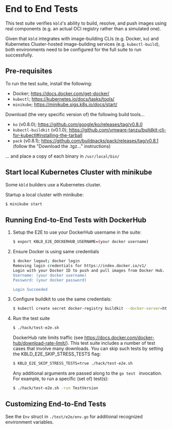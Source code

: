 # End to End Tests

This test suite verifies `kbld`'s ability to build, resolve, and push images using real components (e.g. an actual OCI registry rather than a simulated one).

Given that `kbld` integrates with image-building CLIs (e.g. Docker, `ko`) and Kubernetes Cluster-hosted image-building services (e.g. `kubectl-build`), both environments need to be configured for the full suite to run successfully.

## Pre-requisites

To run the test suite, install the following:
- Docker; https://docs.docker.com/get-docker/
- `kubectl`; https://kubernetes.io/docs/tasks/tools/
- `minikube`; https://minikube.sigs.k8s.io/docs/start/

Download (the very specific version of) the following build tools...

- `ko` (v0.8.0); https://github.com/google/ko/releases/tag/v0.8.0
- `kubectl-buildkit` (v0.1.0); https://github.com/vmware-tanzu/buildkit-cli-for-kubectl#installing-the-tarball
- `pack` (v0.8.1); https://github.com/buildpacks/pack/releases/tag/v0.8.1 (follow the "Download the .tgz..." instructions)

... and place a copy of each binary in `/usr/local/bin/`

## Start local Kubernetes Cluster with minikube

Some `kbld` builders use a Kubernetes cluster.

Startup a local cluster with minikube:

```bash
$ minikube start
```

## Running End-to-End Tests with DockerHub

1. Setup the E2E to use your DockerHub username in the suite:
    ```bash
    $ export KBLD_E2E_DOCKERHUB_USERNAME=(your docker username)
    ```

2. Ensure Docker is using same credentials
    ```bash
    $ docker logout; docker login
    Removing login credentials for https://index.docker.io/v1/
    Login with your Docker ID to push and pull images from Docker Hub. If you don't have a Docker ID, head over to https://hub.docker.com to create one.
    Username: (your docker username)
    Password: (your docker password)

    Login Succeeded
   ```

3. Configure buildkit to use the same credentials:
    ```bash
    $ kubectl create secret docker-registry buildkit --docker-server=https://index.docker.io/v1/ --docker-username=$KBLD_E2E_DOCKERHUB_USERNAME --docker-password="(your docker password)"
    ```

4. Run the test suite
    ```bash
    $ ./hack/test-e2e.sh
    ```

   DockerHub rate limits traffic (see https://docs.docker.com/docker-hub/download-rate-limit/). This test suite includes
   a number of test cases that involve many downloads. You can skip such tests by setting the KBLD_E2E_SKIP_STRESS_TESTS
   flag:

    ```bash
    $ KBLD_E2E_SKIP_STRESS_TESTS=true ./hack/test-e2e.sh
    ```

   Any additional arguments are passed along to the `go test ` invocation. For example, to run a specific (set of)
   test(s):

    ```bash
    $ ./hack/test-e2e.sh -run TestVersion
    ```

## Customizing End-to-End Tests

See the `Env` struct in `./test/e2e/env.go` for additional recognized environment variables.
